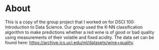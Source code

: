 # About

This is a copy of the group project that I worked on for DSCI 100: Introduction to Data Science. Our group used the K-NN classification algorithm to make predictions whether a red wine is of good or bad quality using measurements of their volatile and fixed acidity. The data set can be found here: https://archive.ics.uci.edu/ml/datasets/wine+quality.
